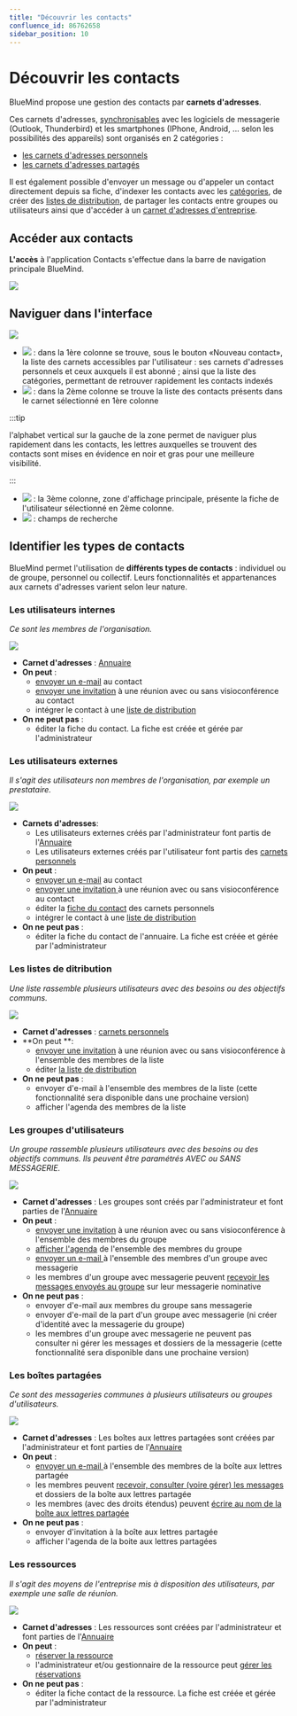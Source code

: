 ```yaml
---
title: "Découvrir les contacts"
confluence_id: 86762658
sidebar_position: 10
---
```

# Découvrir les contacts

BlueMind propose une gestion des contacts par **carnets d'adresses**.

Ces carnets d'adresses, [synchronisables](/Guide_de_l_utilisateur/Les_contacts/Synchroniser_les_carnets_d_adresses/) avec les logiciels de messagerie (Outlook, Thunderbird) et les smartphones (IPhone, Android, ... selon les possibilités des appareils) sont organisés en 2 catégories :

- [les carnets d'adresses personnels](/Guide_de_l_utilisateur/Les_contacts/Créer_et_éditer_un_carnet_d_adresses_personnel/)
- [les carnets d'adresses partagés](/Guide_de_l_utilisateur/Les_contacts/Utiliser_un_carnet_d_adresses_partagé/#utiliser-lannuaire)

Il est également possible d'envoyer un message ou d'appeler un contact directement depuis sa fiche, d'indexer les contacts avec les [catégories](/Guide_de_l_utilisateur/Paramétrer_le_compte_utilisateur/#créer-des-catégories), de créer des [listes de distribution](/Guide_de_l_utilisateur/Les_contacts/Éditer_une_liste_de_distribution/), de partager les contacts entre groupes ou utilisateurs ainsi que d'accéder à un [carnet d'adresses d'entreprise](/Guide_de_l_utilisateur/Les_contacts/Utiliser_un_carnet_d_adresses_partagé/#utiliser-lannuaire).

## Accéder aux contacts

**L'accès** à l'application Contacts s'effectue dans la barre de navigation principale BlueMind.

![](../../attachments/86762658/86764612.png)


## Naviguer dans l'interface

![](../../attachments/86762658/86764611.png)

- ![](../../attachments/86762658/86764626.png) : dans la 1ère colonne se trouve, sous le bouton «Nouveau contact», la liste des carnets accessibles par l'utilisateur : ses carnets d'adresses personnels et ceux auxquels il est abonné ; ainsi que la liste des catégories, permettant de retrouver rapidement les contacts indexés
- ![](../../attachments/86762658/86764625.png) : dans la 2ème colonne se trouve la liste des contacts présents dans le carnet sélectionné en 1ère colonne

:::tip

l'alphabet vertical sur la gauche de la zone permet de naviguer plus rapidement dans les contacts, les lettres auxquelles se trouvent des contacts sont mises en évidence en noir et gras pour une meilleure visibilité.

:::

- ![](../../attachments/86762658/86764624.png) : la 3ème colonne, zone d'affichage principale, présente la fiche de l'utilisateur sélectionné en 2ème colonne.
- ![](../../attachments/86762658/86764623.png) : champs de recherche

## Identifier les types de contacts

BlueMind permet l'utilisation de **différents types de contacts** : individuel ou de groupe, personnel ou collectif. Leurs fonctionnalités et appartenances aux carnets d'adresses varient selon leur nature.

### Les utilisateurs internes 
*Ce sont les membres de l'organisation.*

![](../../attachments/86762658/86764620.png) 
- **Carnet d'adresses** : [Annuaire](Utiliser_un_carnet_d_adresses_partagé.md/#utiliser-lannuaire)
- **On peut** : 
    - [envoyer un e-mail](/Guide_de_l_utilisateur/La_messagerie/Envoyer_un_message/) au contact
    - [envoyer une invitation](/Guide_de_l_utilisateur/L_agenda/Organiser_une_réunion/) à une réunion avec ou sans visioconférence au contact
    - intégrer le contact à une [liste de distribution](/Guide_de_l_utilisateur/Les_contacts/Éditer_une_liste_de_distribution/)
- **On ne peut pas** :
    - éditer la fiche du contact. La fiche est créée et gérée par l'administrateur

### Les utilisateurs externes 
*Il s'agit des utilisateurs non membres de l'organisation, par exemple un prestataire.*

![](../../attachments/86762658/86764619.png) 

- **Carnets d'adresses**:
    - Les utilisateurs externes créés par l'administrateur font partis de l'[Annuaire](Utiliser_un_carnet_d_adresses_partagé.md/#utiliser-lannuaire)
    - Les utilisateurs externes créés par l'utilisateur font partis des [carnets personnels](/Guide_de_l_utilisateur/Les_contacts/Créer_et_éditer_un_carnet_d_adresses_personnel/)
- **On peut** : 
    - [envoyer un e-mail](/Guide_de_l_utilisateur/La_messagerie/Envoyer_un_message/) au contact
    - [envoyer une invitation ](/Guide_de_l_utilisateur/L_agenda/Organiser_une_réunion/) à une réunion avec ou sans visioconférence au contact
    - éditer la [fiche du contact](/Guide_de_l_utilisateur/Les_contacts/Éditer_un_contact/) des carnets personnels
    - intégrer le contact à une [liste de distribution](/Guide_de_l_utilisateur/Les_contacts/Éditer_une_liste_de_distribution/)
- **On ne peut pas** :
    - éditer la fiche du contact de l'annuaire. La fiche est créée et gérée par l'administrateur

### Les listes de ditribution
*Une liste rassemble plusieurs utilisateurs avec des besoins ou des objectifs communs.*

![](../../attachments/86762658/86764615.png) 

- **Carnet d'adresses** : [carnets personnels](/Guide_de_l_utilisateur/Les_contacts/Créer_et_éditer_un_carnet_d_adresses_personnel/)
- **On peut **:
    - [envoyer une invitation](/Guide_de_l_utilisateur/L_agenda/Organiser_une_réunion/) à une réunion avec ou sans visioconférence à l'ensemble des membres de la liste
    - éditer [la liste de distribution](/Guide_de_l_utilisateur/Les_contacts/Éditer_une_liste_de_distribution/)
- **On ne peut pas** :
    - envoyer d'e-mail à l'ensemble des membres de la liste (cette fonctionnalité sera disponible dans une prochaine version)
    - afficher l'agenda des membres de la liste

### Les groupes d'utilisateurs
*Un groupe rassemble plusieurs utilisateurs avec des besoins ou des objectifs communs. Ils peuvent être paramétrés AVEC ou SANS MESSAGERIE.*

![](../../attachments/86762658/86764618.png) 

- **Carnet d'adresses** : Les groupes sont créés par l'administrateur et font parties de l'[Annuaire](Utiliser_un_carnet_d_adresses_partagé.md/#utiliser-lannuaire)
- **On peut** : 
    - [envoyer une invitation](/Guide_de_l_utilisateur/L_agenda/Organiser_une_réunion/) à une réunion avec ou sans visioconférence à l'ensemble des membres du groupe
    - [afficher l'agenda](/Guide_de_l_utilisateur/L_agenda/Afficher_plusieurs_calendriers/) de l'ensemble des membres du groupe
    - [envoyer un e-mail ](/Guide_de_l_utilisateur/La_messagerie/Envoyer_un_message/)à l'ensemble des membres d'un groupe avec messagerie
    - les membres d'un groupe avec messagerie peuvent [recevoir les messages envoyés au groupe](/Guide_de_l_utilisateur/La_messagerie/Utiliser_une_messagerie_partagée/) sur leur messagerie nominative
- **On ne peut pas** :
    - envoyer d'e-mail aux membres du groupe sans messagerie
    - envoyer d'e-mail de la part d'un groupe avec messagerie (ni créer d'identité avec la messagerie du groupe)
    - les membres d'un groupe avec messagerie ne peuvent pas consulter ni gérer les messages et dossiers de la messagerie (cette fonctionnalité sera disponible dans une prochaine version)

### Les boîtes partagées
*Ce sont des messageries communes à plusieurs utilisateurs ou groupes d'utilisateurs.*

![](../../attachments/86762658/86764617.png) 

- **Carnet d'adresses** : Les boîtes aux lettres partagées sont créées par l'administrateur et font parties de l'[Annuaire](Utiliser_un_carnet_d_adresses_partagé.md/#utiliser-lannuaire)
- **On peut** : 
    - [envoyer un e-mail ](/Guide_de_l_utilisateur/La_messagerie/Envoyer_un_message/)à l'ensemble des membres de la boîte aux lettres partagée
    - les membres peuvent [recevoir, consulter (voire gérer) les messages](/Guide_de_l_utilisateur/La_messagerie/Utiliser_une_messagerie_partagée/) et dossiers de la boîte aux lettres partagée
    - les membres (avec des droits étendus) peuvent [écrire au nom de la boîte aux lettres partagée](/Guide_de_l_utilisateur/La_messagerie/Gérer_les_identités_du_compte/)
- **On ne peut pas** :
    - envoyer d'invitation à la boîte aux lettres partagée
    - afficher l'agenda de la boite aux lettres partagées

### Les ressources
*Il s'agit des moyens de l'entreprise mis à disposition des utilisateurs, par exemple une salle de réunion.*

![](../../attachments/86762658/86764616.png) 

- **Carnet d'adresses** : Les ressources sont créées par l'administrateur et font parties de l'[Annuaire](Utiliser_un_carnet_d_adresses_partagé.md/#utiliser-lannuaire)
- **On peut** :
    - [réserver la ressource](/Guide_de_l_utilisateur/L_agenda/Organiser_une_réunion/)
    - l'administrateur et/ou gestionnaire de la ressource peut [gérer les réservations](/Guide_de_l_utilisateur/L_agenda/Gérer_les_réservations_de_ressources/)
- **On ne peut pas** :
    - éditer la fiche contact de la ressource. La fiche est créée et gérée par l'administrateur


